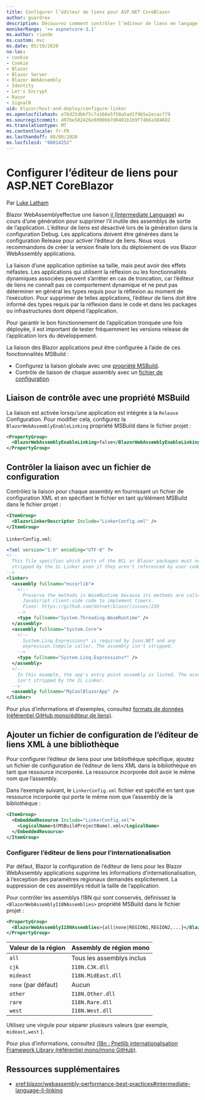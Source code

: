 ```yaml
---
title: Configurer l’éditeur de liens pour ASP.NET CoreBlazor
author: guardrex
description: Découvrez comment contrôler l’éditeur de liens en langage intermédiaire (IL) lors de la génération d’une Blazor application.
monikerRange: '>= aspnetcore-3.1'
ms.author: riande
ms.custom: mvc
ms.date: 05/19/2020
no-loc:
- cookie
- Cookie
- Blazor
- Blazor Server
- Blazor WebAssembly
- Identity
- Let's Encrypt
- Razor
- SignalR
uid: blazor/host-and-deploy/configure-linker
ms.openlocfilehash: e76d25dbbf5c7a166e5f58a5ad1f9b5a2ecacf79
ms.sourcegitcommit: 497be502426e9d90bb7d0401b1b9f74b6a384682
ms.translationtype: MT
ms.contentlocale: fr-FR
ms.lasthandoff: 08/08/2020
ms.locfileid: "88014252"
---
```

# <a name="configure-the-linker-for-aspnet-core-no-locblazor"></a>Configurer l’éditeur de liens pour ASP.NET CoreBlazor

Par [Luke Latham](https://github.com/guardrex)

Blazor WebAssemblyeffectue une liaison [il (Intermediate Language)](/dotnet/standard/managed-code#intermediate-language--execution) au cours d’une génération pour supprimer l’il inutile des assemblys de sortie de l’application. L’éditeur de liens est désactivé lors de la génération dans la configuration Debug. Les applications doivent être générées dans la configuration Release pour activer l’éditeur de liens. Nous vous recommandons de créer la version finale lors du déploiement de vos Blazor WebAssembly applications. 

La liaison d’une application optimise sa taille, mais peut avoir des effets néfastes. Les applications qui utilisent la réflexion ou les fonctionnalités dynamiques associées peuvent s’arrêter en cas de troncation, car l’éditeur de liens ne connaît pas ce comportement dynamique et ne peut pas déterminer en général les types requis pour la réflexion au moment de l’exécution. Pour supprimer de telles applications, l’éditeur de liens doit être informé des types requis par la réflexion dans le code et dans les packages ou infrastructures dont dépend l’application. 

Pour garantir le bon fonctionnement de l’application tronquée une fois déployée, il est important de tester fréquemment les versions release de l’application lors du développement.

La liaison des Blazor applications peut être configurée à l’aide de ces fonctionnalités MSBuild :

* Configurez la liaison globale avec une [propriété MSBuild](#control-linking-with-an-msbuild-property).
* Contrôle de liaison de chaque assembly avec un [fichier de configuration](#control-linking-with-a-configuration-file).

## <a name="control-linking-with-an-msbuild-property"></a>Liaison de contrôle avec une propriété MSBuild

La liaison est activée lorsqu’une application est intégrée à la `Release` Configuration. Pour modifier cela, configurez la `BlazorWebAssemblyEnableLinking` propriété MSBuild dans le fichier projet :

```xml
<PropertyGroup>
  <BlazorWebAssemblyEnableLinking>false</BlazorWebAssemblyEnableLinking>
</PropertyGroup>
```

## <a name="control-linking-with-a-configuration-file"></a>Contrôler la liaison avec un fichier de configuration

Contrôlez la liaison pour chaque assembly en fournissant un fichier de configuration XML et en spécifiant le fichier en tant qu’élément MSBuild dans le fichier projet :

```xml
<ItemGroup>
  <BlazorLinkerDescriptor Include="LinkerConfig.xml" />
</ItemGroup>
```

`LinkerConfig.xml`:

```xml
<?xml version="1.0" encoding="UTF-8" ?>
<!--
  This file specifies which parts of the BCL or Blazor packages must not be
  stripped by the IL Linker even if they aren't referenced by user code.
-->
<linker>
  <assembly fullname="mscorlib">
    <!--
      Preserve the methods in WasmRuntime because its methods are called by 
      JavaScript client-side code to implement timers.
      Fixes: https://github.com/dotnet/blazor/issues/239
    -->
    <type fullname="System.Threading.WasmRuntime" />
  </assembly>
  <assembly fullname="System.Core">
    <!--
      System.Linq.Expressions* is required by Json.NET and any 
      expression.Compile caller. The assembly isn't stripped.
    -->
    <type fullname="System.Linq.Expressions*" />
  </assembly>
  <!--
    In this example, the app's entry point assembly is listed. The assembly
    isn't stripped by the IL Linker.
  -->
  <assembly fullname="MyCoolBlazorApp" />
</linker>
```

Pour plus d’informations et d’exemples, consultez [formats de données (référentiel GitHub mono/éditeur de liens)](https://github.com/mono/linker/blob/master/docs/data-formats.md).

## <a name="add-an-xml-linker-configuration-file-to-a-library"></a>Ajouter un fichier de configuration de l’éditeur de liens XML à une bibliothèque

Pour configurer l’éditeur de liens pour une bibliothèque spécifique, ajoutez un fichier de configuration de l’éditeur de liens XML dans la bibliothèque en tant que ressource incorporée. La ressource incorporée doit avoir le même nom que l’assembly.

Dans l’exemple suivant, le `LinkerConfig.xml` fichier est spécifié en tant que ressource incorporée qui porte le même nom que l’assembly de la bibliothèque :

```xml
<ItemGroup>
  <EmbeddedResource Include="LinkerConfig.xml">
    <LogicalName>$(MSBuildProjectName).xml</LogicalName>
  </EmbeddedResource>
</ItemGroup>
```

### <a name="configure-the-linker-for-internationalization"></a>Configurer l’éditeur de liens pour l’internationalisation

Par défaut, Blazor la configuration de l’éditeur de liens pour les Blazor WebAssembly applications supprime les informations d’internationalisation, à l’exception des paramètres régionaux demandés explicitement. La suppression de ces assemblys réduit la taille de l’application.

Pour contrôler les assemblys I18N qui sont conservés, définissez la `<BlazorWebAssemblyI18NAssemblies>` propriété MSBuild dans le fichier projet :

```xml
<PropertyGroup>
  <BlazorWebAssemblyI18NAssemblies>{all|none|REGION1,REGION2,...}</BlazorWebAssemblyI18NAssemblies>
</PropertyGroup>
```

| Valeur de la région     | Assembly de région mono    |
| ---------------- | ----------------------- |
| `all`            | Tous les assemblys inclus |
| `cjk`            | `I18N.CJK.dll`          |
| `mideast`        | `I18N.MidEast.dll`      |
| `none` (par défaut) | Aucun                    |
| `other`          | `I18N.Other.dll`        |
| `rare`           | `I18N.Rare.dll`         |
| `west`           | `I18N.West.dll`         |

Utilisez une virgule pour séparer plusieurs valeurs (par exemple, `mideast,west` ).

Pour plus d’informations, consultez [i18n : Pnetlib internationalisation Framework Library (référentiel mono/mono GitHub)](https://github.com/mono/mono/tree/master/mcs/class/I18N).

## <a name="additional-resources"></a>Ressources supplémentaires

* <xref:blazor/webassembly-performance-best-practices#intermediate-language-il-linking>
